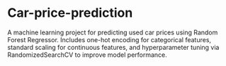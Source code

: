 # Car-price-prediction
A machine learning project for predicting used car prices using Random Forest Regressor. Includes one-hot encoding for categorical features, standard scaling for continuous features, and hyperparameter tuning via RandomizedSearchCV to improve model performance.
